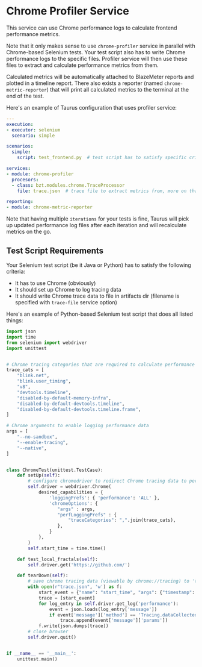 # Chrome Profiler Service

This service can use Chrome performance logs to calculate frontend performance metrics.

Note that it only makes sense to use `chrome-profiler` service in parallel with Chrome-based
Selenium tests. Your test script also has to write Chrome performance logs to the specific files.
Profiler service will then use these files to extract and calculate performance metrics from them.

Calculated metrics will be automatically attached to BlazeMeter reports and plotted in a timeline
report. There also exists a reporter (named `chrome-metric-reporter`) that will print all
calculated metrics to the terminal at the end of the test.

Here's an example of Taurus configuration that uses profiler service:
```yaml
---
execution:
- executor: selenium
  scenario: simple

scenarios:
  simple:
    script: test_frontend.py  # test script has to satisfy specific criteria, read more below

services:
- module: chrome-profiler
  procesors:
  - class: bzt.modules.chrome.TraceProcessor
    file: trace.json  # trace file to extract metrics from, more on that below

reporting:
- module: chrome-metric-reporter
```

Note that having multiple `iterations` for your tests is fine, Taurus will pick up updated performance
log files after each iteration and will recalculate metrics on the go.


## Test Script Requirements

Your Selenium test script (be it Java or Python) has to satisfy the following criteria:
- It has to use Chrome (obviously)
- It should set up Chrome to log tracing data
- It should write Chrome trace data to file in artifacts dir (filename is specified with `trace-file` service option)

Here's an example of Python-based Selenium test script that does all listed things:

```python
import json
import time
from selenium import webdriver
import unittest


# Chrome tracing categories that are required to calculate performance stats
trace_cats = [
    "blink.net",
    "blink.user_timing",
    "v8",
    "devtools.timeline",
    "disabled-by-default-memory-infra",
    "disabled-by-default-devtools.timeline",
    "disabled-by-default-devtools.timeline.frame",
]

# Chrome arguments to enable logging performance data
args = [
    "--no-sandbox",
    "--enable-tracing",
    "--native",
]


class ChromeTest(unittest.TestCase):
    def setUp(self):
        # configure chromedriver to redirect Chrome tracing data to performance logs
        self.driver = webdriver.Chrome(
            desired_capabilities = {
                'loggingPrefs': { 'performance': 'ALL' },
                'chromeOptions': {
                   "args" : args,
                   "perfLoggingPrefs" : {
                       "traceCategories": ",".join(trace_cats),
                   },
                }
            },
        )
        self.start_time = time.time()

    def test_local_fractals(self):
        self.driver.get('https://github.com/')

    def tearDown(self):
        # save chrome tracing data (viewable by chrome://tracing) to 'trace.json' file
        with open(r"trace.json", 'w') as f:
            start_event = {"name": "start_time", "args": {"timestamp": self.start_time}, "ts": 0, "cat": "__metadata", "ph": "M"}
            trace = [start_event]
            for log_entry in self.driver.get_log('performance'):
                event = json.loads(log_entry['message'])
                if event['message']['method'] == 'Tracing.dataCollected':
                    trace.append(event['message']['params'])
            f.write(json.dumps(trace))
        # close browser
        self.driver.quit()


if __name__ == '__main__':
    unittest.main()
```
